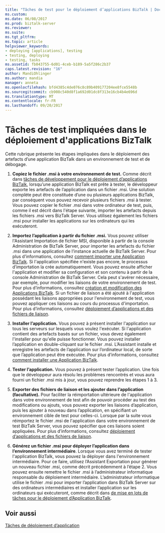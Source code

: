 ```yaml
---
title: "Tâches de test pour le déploiement d’applications BizTalk | Documents Microsoft"
ms.custom: 
ms.date: 06/08/2017
ms.prod: biztalk-server
ms.reviewer: 
ms.suite: 
ms.tgt_pltfrm: 
ms.topic: article
helpviewer_keywords:
- deploying [applications], testing
- testing, deploying
- testing, tasks
ms.assetid: fb043755-6d01-4ceb-b189-5a5f286c2b37
caps.latest.revision: "16"
author: MandiOhlinger
ms.author: mandia
manager: anneta
ms.openlocfilehash: bfd4385c4de076c8c89b409177204ee8fce5548b
ms.sourcegitcommit: cb908c540d8f1a692d01dc8f313e16cb4b4e696d
ms.translationtype: MT
ms.contentlocale: fr-FR
ms.lasthandoff: 09/20/2017
---
```

# <a name="testing-tasks-for-biztalk-application-deployment"></a>Tâches de test impliquées dans le déploiement d'applications BizTalk
Cette rubrique présente les étapes impliquées dans le déploiement des artefacts d’une application BizTalk dans un environnement de test et de débogage.  
  
1.  **Copiez le fichier .msi à votre environnement de test.** Comme décrit dans [tâches de développement pour le déploiement d’applications BizTalk](../core/development-tasks-for-biztalk-application-deployment.md), lorsqu’une application BizTalk est prête à tester, le développeur exporte les artefacts de l’application dans un fichier .msi. Une solution complète peut être constituée d’une ou plusieurs applications BizTalk, par conséquent vous pouvez recevoir plusieurs fichiers .msi à tester. Vous pouvez copier le fichier .msi dans votre ordinateur de test, puis, comme il est décrit dans l'étape suivante, importer les artefacts depuis les fichiers .msi vers BizTalk Server. Vous utilisez également les fichiers .msi pour installer les applications sur les ordinateurs qui les exécuteront.  
  
2.  **Importez l’application à partir du fichier .msi.** Vous pouvez utiliser l'Assistant Importation de fichier MSI, disponible à partir de la console Administration de BizTalk Server, pour importer les artefacts du fichier .msi dans une application de l’instance actuelle de BizTalk Server. Pour plus d’informations, consultez [comment importer une Application BizTalk](../core/how-to-import-a-biztalk-application.md). Si l'application spécifiée n'existe pas encore, le processus d’importation la crée automatiquement. Vous pouvez ensuite afficher l'application et modifier sa configuration et son contenu à partir de la console Administration de BizTalk Server. Cela peut s'avérer nécessaire, par exemple, pour modifier les liaisons de votre environnement de test. Pour plus d’informations, consultez [création et modification des Applications BizTalk](../core/creating-and-modifying-biztalk-applications.md). Si un fichier de liaison a été ajouté à l'application possédant les liaisons appropriées pour l'environnement de test, vous pouvez appliquer ces liaisons au cours du processus d'importation. Pour plus d’informations, consultez [déploiement d’applications et des fichiers de liaison](../core/binding-files-and-application-deployment.md).  
  
3.  **Installer l’application.** Vous pouvez à présent installer l'application sur tous les serveurs sur lesquels vous voulez l'exécuter. Si l'application contient des artefacts basés sur un fichier, vous devez également l'installer pour qu'elle puisse fonctionner. Vous pouvez installer l’application en double-cliquant sur le fichier .msi. L’Assistant installe et enregistre les artefacts de l’application sur l’ordinateur local, de sorte que l’application peut être exécutée. Pour plus d’informations, consultez [comment installer une Application BizTalk](../core/how-to-install-a-biztalk-application.md).  
  
4.  **Tester l’application.** Vous pouvez à présent tester l’application. Une fois que le développeur aura résolu les problèmes rencontrés et vous aura fourni un fichier .msi mis à jour, vous pouvez reprendre les étapes 1 à 3.  
  
5.  **Exporter des fichiers de liaison et les ajouter dans l’application (facultative).** Pour faciliter la réimportation ultérieure de l'application dans votre environnement de test afin de pouvoir procéder au test des modifications ou ajouts, vous pouvez exporter les liaisons d’application, puis les ajouter à nouveau dans l’application, en spécifiant un environnement cible de test pour celles-ci. Lorsque par la suite vous réimportez le fichier .msi de l'application dans votre environnement de test BizTalk Server, vous pouvez spécifier que ces liaisons soient appliquées. Pour plus d’informations, consultez [déploiement d’applications et des fichiers de liaison](../core/binding-files-and-application-deployment.md).  
  
6.  **Générez un fichier .msi pour déployer l’application dans l’environnement intermédiaire**. Lorsque vous avez terminé de tester l'application BizTalk, vous pouvez la déployer dans l'environnement intermédiaire. Pour ce faire, utilisez l’Assistant Exportation pour générer un nouveau fichier .msi, comme décrit précédemment à l’étape 2. Vous pouvez ensuite remettre le fichier .msi à l’administrateur informatique responsable du déploiement intermédiaire. L’administrateur informatique utilise le fichier .msi pour importer l’application dans BizTalk Server sur des ordinateurs intermédiaires et installer l’application sur les ordinateurs qui exécuteront, comme décrit dans [de mise en lots de tâches pour le déploiement d’Application BizTalk](../core/staging-tasks-for-biztalk-application-deployment.md).  
  
## <a name="see-also"></a>Voir aussi  
 [Tâches de déploiement d’application](../core/application-deployment-tasks.md)